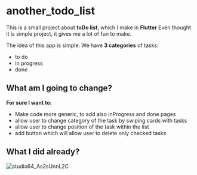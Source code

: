 # another_todo_list

This is a small project about **toDo list**, which I make in **Flutter**
Even thought it is simple project, it gives me a lot of fun to make.

The idea of this app is simple. We have **3 categories** of tasks:
- to do
- in progress
- done

## What am I going to change?
**For sure I want to:**
- Make code more generic, to add also inProgress and done pages
- allow user to change category of the task by swiping cards with tasks
- allow user to change position of the task within the list
- add button which will allow user to delete only checked tasks

  
## What I did already?
![studio64_As2sUnnL2C](https://github.com/KamilTaras/another_todo_list/assets/116663154/4da1425c-645d-4f46-9ff2-7a87d4f0ea7c)



